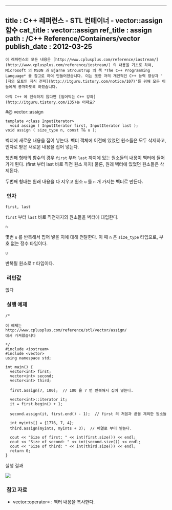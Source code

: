 ----------------
title : C++ 레퍼런스 - STL 컨테이너 - vector::assign 함수
cat_title :  vector::assign
ref_title : assign
path : /C++ Reference/Containers/vector
publish_date : 2012-03-25
--------------



```warning
이 레퍼런스의 모든 내용은 [http://www.cplusplus.com/reference/iostream/](http://www.cplusplus.com/reference/iostream/) 의 내용을 기초로 하여, Microsoft 의 MSDN 과 Bjarne Stroustrup 의 책 *The C++ Programming Language* 를 참고로 하여 만들어졌습니다. 이는 또한 저의 개인적인 C++ 능력 향상과 ' [저의 모토인 지식 전파](http://itguru.tistory.com/notice/107)'를 위해 모든 이들에게 공개하도록 하겠습니다.
```

```info-text
아직 C++ 에 친숙하지 않다면 [씹어먹는 C++ 강좌](http://itguru.tistory.com/135)는 어때요?
```

#@ vector::assign

```info-format
template <class InputIterator>
  void assign ( InputIterator first, InputIterator last );
void assign ( size_type n, const T& u );

```

벡터에 새로운 내용을 집어 넣는다.
벡터 객체에 이전에 있었던 원소들은 모두 삭제하고, 인자로 받은 새로운 내용을 집어 넣는다.

첫번째 형태의 함수의 경우 `first` 부터 `last` 까지에 있는 원소들의 내용이 벡터에 들어가게 된다. (first 부터 last 바로 직전 원소 까지) 물론, 원래 벡터에 있었던 원소들은 삭제된다.

두번째 형태는 원래 내용을 다 지우고 원소 `u` 를 `n` 개 가지는 벡터로 만든다.



###  인자





`first, last`

`first` 부터 `last` 바로 직전까지의 원소들을 벡터에 대입한다.

`n`

몇번 `u` 를 반복해서 집어 넣을 지에 대해 전달한다. 이 때 `n` 은 `size_type` 타입으로, 부호 없는 정수 타입이다.

`u`

반복될 원소로 `T` 타입이다.



###  리턴값


없다



###  실행 예제



```cpp-formatted
/*

이 예제는
http://www.cplusplus.com/reference/stl/vector/assign/
에서 가져왔습니다

*/
#include <iostream>
#include <vector>
using namespace std;

int main() {
  vector<int> first;
  vector<int> second;
  vector<int> third;

  first.assign(7, 100);  // 100 을 7 번 반복해서 집어 넣는다.

  vector<int>::iterator it;
  it = first.begin() + 1;

  second.assign(it, first.end() - 1);  // first 의 처음과 끝을 제외한 원소들

  int myints[] = {1776, 7, 4};
  third.assign(myints, myints + 3);  // 배열로 부터 받는다.

  cout << "Size of first: " << int(first.size()) << endl;
  cout << "Size of second: " << int(second.size()) << endl;
  cout << "Size of third: " << int(third.size()) << endl;
  return 0;
}
```


실행 결과


![](http://img1.daumcdn.net/thumb/R1920x0/?fname=http%3A%2F%2Fcfile25.uf.tistory.com%2Fimage%2F19102C4E4F6E967A10EEAF)




###  참고 자료

* vector::operator= : 벡터 내용을 복사한다.